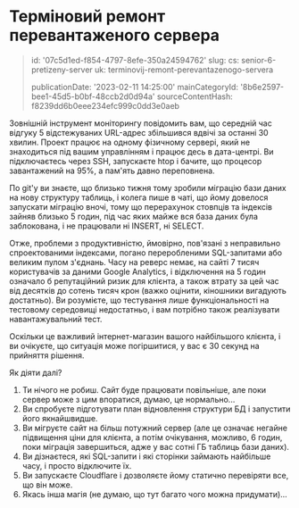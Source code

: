 Терміновий ремонт перевантаженого сервера
=========================================

> id: '07c5d1ed-f854-4797-8efe-350a24594762'
> slug:
> 	cs: senior-6-pretizeny-server
> 	uk: terminovij-remont-perevantazenogo-servera
> 
> publicationDate: '2023-02-11 14:25:00'
> mainCategoryId: '8b6e2597-bee1-45d5-b0bf-48ccb2d0d94a'
> sourceContentHash: f8239dd6b0eee234efc999c0dd3e0aeb

Зовнішній інструмент моніторингу повідомить вам, що середній час відгуку 5 відстежуваних URL-адрес збільшився вдвічі за останні 30 хвилин. Проект працює на одному фізичному сервері, який не знаходиться під вашим управлінням і працює десь в дата-центрі. Ви підключаєтесь через SSH, запускаєте htop і бачите, що процесор завантажений на 95%, а пам'ять давно переповнена.

По git'у ви знаєте, що близько тижня тому зробили міграцію бази даних на нову структуру таблиць, і колега пише в чаті, що йому довелося запускати міграцію вночі, тому що перерахунок стовпців та індексів зайняв близько 5 годин, під час яких майже вся база даних була заблокована, і не працювали ні INSERT, ні SELECT.

Отже, проблеми з продуктивністю, ймовірно, пов'язані з неправильно спроектованими індексами, погано переробленими SQL-запитами або великим пулом з'єднань. Часу на реверс немає, на сайті 7 тисяч користувачів за даними Google Analytics, і відключення на 5 годин означало б репутаційний ризик для клієнта, а також втрату за цей час від десятків до сотень тисяч крон (важко оцінити, кіношники вигадують достатньо). Ви розумієте, що тестування лише функціональності на тестовому середовищі недостатньо, і вам потрібно також реалізувати навантажувальний тест.

Оскільки це важливий інтернет-магазин вашого найбільшого клієнта, і ви очікуєте, що ситуація може погіршитися, у вас є 30 секунд на прийняття рішення.

Як діяти далі?

1. Ти нічого не робиш. Сайт буде працювати повільніше, але поки сервер може з цим впоратися, думаю, це нормально...
2. Ви спробуєте підготувати план відновлення структури БД і запустити його якнайшвидше.
3. Ви мігруєте сайт на більш потужний сервер (але це означає негайне підвищення ціни для клієнта, а потім очікування, можливо, 6 годин, поки міграція завершиться, адже у вас сотні ГБ таблиць бази даних).
4. Ви дізнаєтеся, які SQL-запити і які сторінки займають найбільше часу, і просто відключите їх.
5. Ви запускаєте Cloudflare і дозволяєте йому статично перевіряти все, що він може.
6. Якась інша магія (не думаю, що тут багато чого можна придумати)...
